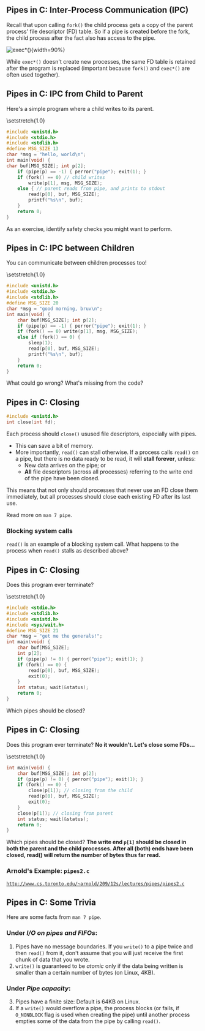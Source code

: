 ## Pipes in C: Inter-Process Communication (IPC)

Recall that upon calling `fork()` the child process gets a copy of the parent process' file descriptor (FD) table. So if a pipe is created before the fork, the child process after the fact also has access to the pipe.

![`exec*()`](lec08/exec.png){width=90%}

While `exec*()` doesn't create new processes, the same FD table is retained after the program is replaced (important because `fork()` and `exec*()` are often used together).

## Pipes in C: IPC from Child to Parent

Here's a simple program where a child writes to its parent.

\setstretch{1.0}

```c
#include <unistd.h>
#include <stdio.h>
#include <stdlib.h>
#define MSG_SIZE 13
char *msg = "hello, world\n";
int main(void) {
char buf[MSG_SIZE]; int p[2];
    if (pipe(p) == -1) { perror("pipe"); exit(1); }
    if (fork() == 0) // child writes
        write(p[1], msg, MSG_SIZE);
    else { // parent reads from pipe, and prints to stdout
        read(p[0], buf, MSG_SIZE);
        printf("%s\n", buf);
    }
    return 0;
}
```

As an exercise, identify safety checks you might want to perform.

## Pipes in C: IPC between Children

You can communicate between children processes too!

\setstretch{1.0}

```c
#include <unistd.h>
#include <stdio.h>
#include <stdlib.h>
#define MSG_SIZE 20
char *msg = "good morning, bruv\n";
int main(void) {
    char buf[MSG_SIZE]; int p[2];
    if (pipe(p) == -1) { perror("pipe"); exit(1); }
    if (fork() == 0) write(p[1], msg, MSG_SIZE);
    else if (fork() == 0) {
        sleep(1);
        read(p[0], buf, MSG_SIZE);
        printf("%s\n", buf);
    }
    return 0;
}
```

What could go wrong? What's missing from the code?

## Pipes in C: Closing

```c
#include <unistd.h>
int close(int fd);
```

Each process should `close()` usused file descriptors, especially with pipes.

- This can save a bit of memory.
- More importantly, `read()` can stall otherwise. If a process calls `read()` on a pipe, but there is no data ready to be read, it will **stall forever**, unless:
  - New data arrives on the pipe; or
  - **All** file descriptors (across all processes) referring to
    the write end of the pipe have been closed.

This means that not only should processes that never use an FD close them immediately, but all processes should close each existing FD after its last use.

Read more on `man 7 pipe`.

### Blocking system calls

`read()` is an example of a blocking system call. What happens to the process when `read()` stalls as described above?

## Pipes in C: Closing

Does this program ever terminate?

\setstretch{1.0}

```c
#include <stdio.h>
#include <stdlib.h>
#include <unistd.h>
#include <sys/wait.h>
#define MSG_SIZE 21
char *msg = "get me the generals!";
int main(void) {
    char buf[MSG_SIZE];
    int p[2];
    if (pipe(p) != 0) { perror("pipe"); exit(1); }
    if (fork() == 0) {
        read(p[0], buf, MSG_SIZE);
        exit(0);
    }
    int status; wait(&status);
    return 0;
}
```

Which pipes should be closed?

## Pipes in C: Closing

Does this program ever terminate? **No it wouldn't. Let's close some FDs...**

\setstretch{1.0}

```c
int main(void) {
    char buf[MSG_SIZE]; int p[2];
    if (pipe(p) != 0) { perror("pipe"); exit(1); }
    if (fork() == 0) {
        close(p[1]); // closing from the child
        read(p[0], buf, MSG_SIZE);
        exit(0);
    }
    close(p[1]); // closing from parent
    int status; wait(&status);
    return 0;
}
```

Which pipes should be closed? **The write end `p[1]` should be closed in both the parent and the child processes. After all (both) ends have been closed, read() will return the number of bytes thus far read.**

### Arnold's Example: `pipes2.c`

[`http://www.cs.toronto.edu/~arnold/209/12s/lectures/pipes/pipes2.c`](http://www.cs.toronto.edu/~arnold/209/12s/lectures/pipes/pipes2.c)

## Pipes in C: Some Trivia

Here are some facts from `man 7 pipe`.

### Under _I/O on pipes and FIFOs_:

1. Pipes have no message boundaries. If you `write()` to a pipe twice and then `read()` from it, don't assume that you will just receive the first chunk of data that you wrote.
2. `write()` is guaranteed to be _atomic_ only if the data being written is smaller than a certain number of bytes (on Linux, 4KB).

### Under _Pipe capacity_:

3. Pipes have a finite size: Default is 64KB on Linux.
4. If a `write()` would overflow a pipe, the process blocks (or fails, if `O_NONBLOCK` flag is used when creating the pipe) until another process empties some of the data from the pipe by calling `read()`.
